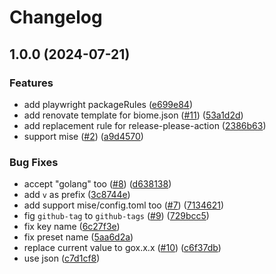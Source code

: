 # Changelog

## 1.0.0 (2024-07-21)


### Features

* add playwright packageRules ([e699e84](https://github.com/Omochice/personal-renovate-config/commit/e699e84da5c2fc8aeaddc8305f7ae7516751d987))
* add renovate template for biome.json ([#11](https://github.com/Omochice/personal-renovate-config/issues/11)) ([53a1d2d](https://github.com/Omochice/personal-renovate-config/commit/53a1d2dffa24a8e9bc1d4e02d417ffafbc79eeb5))
* add replacement rule for release-please-action ([2386b63](https://github.com/Omochice/personal-renovate-config/commit/2386b63d652154ee03c4b506dcd6ee8cdc3cd704))
* support mise ([#2](https://github.com/Omochice/personal-renovate-config/issues/2)) ([a9d4570](https://github.com/Omochice/personal-renovate-config/commit/a9d4570b85586de0c88fed64fc2941715a857b22))


### Bug Fixes

* accept "golang" too ([#8](https://github.com/Omochice/personal-renovate-config/issues/8)) ([d638138](https://github.com/Omochice/personal-renovate-config/commit/d6381382c2653c0a244d9b031353f6710bb045d1))
* add `v` as prefix ([3c8744e](https://github.com/Omochice/personal-renovate-config/commit/3c8744ef67ab3559040838889b9bc2795f425453))
* add support mise/config.toml too ([#7](https://github.com/Omochice/personal-renovate-config/issues/7)) ([7134621](https://github.com/Omochice/personal-renovate-config/commit/71346216e4b964bb317951165bb827f0fe358092))
* fig `github-tag` to `github-tags` ([#9](https://github.com/Omochice/personal-renovate-config/issues/9)) ([729bcc5](https://github.com/Omochice/personal-renovate-config/commit/729bcc5c6078d7ab0de4cdf69424fe38e6ee870a))
* fix key name ([6c27f3e](https://github.com/Omochice/personal-renovate-config/commit/6c27f3ea4e626b2a2190a948fdb57046b41f521e))
* fix preset name ([5aa6d2a](https://github.com/Omochice/personal-renovate-config/commit/5aa6d2a0972f600b7ab1ea53ea3ff29454367185))
* replace current value to gox.x.x ([#10](https://github.com/Omochice/personal-renovate-config/issues/10)) ([c6f37db](https://github.com/Omochice/personal-renovate-config/commit/c6f37db4e780cda02ed158cc5ac94ecfc5975f78))
* use json ([c7d1cf8](https://github.com/Omochice/personal-renovate-config/commit/c7d1cf8afb9164a17647257bb9abbd1f6b6dd70b))

